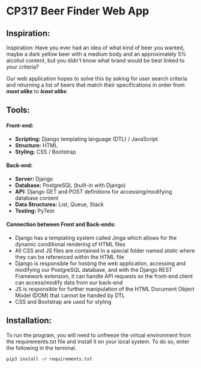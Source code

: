 # CP317 Beer Finder Web App

## Inspiration:
Inspiration:
Have you ever had an idea of what kind of beer you wanted, maybe a dark yellow beer with a medium body and an approximately 5% alcohol content, but you didn’t know what brand would be best linked to your criteria? 

Our web application hopes to solve this by asking for user search criteria and returning a list of beers that match their specifications in order from ***most alike*** to ***least alike***.

## Tools:
#### Front-end:
* **Scripting:** Django templating language (DTL) / JavaScript
* **Structure:** HTML
* **Styling:** CSS / Bootstrap

#### Back-end:
* **Server:** Django
* **Database:** PostgreSQL (built-in with Django)
* **API:** Django GET and POST definitions for accessing/modifying database content
* **Data Structures:** List, Queue, Stack
* **Testing:** PyTest

#### Connection between Front and Back-ends:
* Django has a templating system called Jinga which allows for the dynamic conditional rendering of HTML files
* All CSS and JS files are contained in a special folder named *static* where they can be referenced within the HTML file
* Django is responsible for hosting the web application, accessing and modifying our PostgreSQL database, and with the Django REST Framework extension, it can handle API requests so the front-end client can access/modify data from our back-end
* JS is responsible for further manipulation of the HTML Document Object Model (DOM) that cannot be handed by DTL
* CSS and Bootstrap are used for styling

## Installation:
To run the program, you will need to unfreeze the virtual environment from the requirements.txt file and install it on your local system. To do so, enter the following in the terminal.
```shell
pip3 install -r requirements.txt
```
